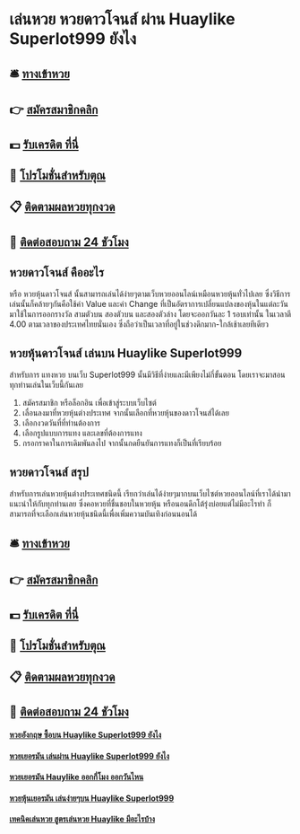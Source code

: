# เล่นหวย หวยดาวโจนส์ ผ่าน Huaylike Superlot999 ยังไง 

## 🛎 [ทางเข้าหวย](https://bit.ly/3dls2FT)
## 👉 [สมัครสมาชิกคลิก](https://bit.ly/3dls2FT)
## 💵 [รับเครดิต ที่นี่](https://bit.ly/3UenUbo)
## 👑 [โปรโมชั่นสำหรับตุณ](https://bit.ly/3UenUbo)
## 📋 [ติดตามผลหวยทุกงวด](https://bit.ly/3UenUbo)
## 📱 [ติดต่อสอบถาม 24 ชัวโมง](https://bit.ly/3UenUbo)

## หวยดาวโจนส์ คืออะไร
หรือ หวยหุ้นดาวโจนส์ นั้นสามารถเล่นได้ง่ายๆตามเว็บหวยออนไลน์เหมือนหวยหุ้นทั่วไปเลย ซึ่งวิธีการเล่นนั้นก็คล้ายๆกันคือใช้ค่า Value และค่า Change ที่เป็นอัตราการเปลี่ยนแปลงของหุ้นในแต่ละวัน มาใช้ในการออกรางวัล สามตัวบน สองตัวบน และสองตัวล่าง โดยจะออกวันละ 1 รอบเท่านั้น ในเวลาตี 4.00 ตามเวลาของประเทศไทยนั่นเอง ซึ่งถือว่าเป็นเวลาที่อยู่ในช่วงดึกมาก-ใกล้เช้าเลยทีเดียว

## หวยหุ้นดาวโจนส์ เล่นบน Huaylike Superlot999
สำหรับการ แทงหวย บนเว็บ Superlot999 นั้นมีวิธีที่ง่ายและมีเพียงไม่กี่ขั้นตอน โดยเราจะมาสอนทุกท่านเล่นในเว็บนี้กันเลย
1. สมัครสมาชิก หรือล็อกอิน เพื่อเข้าสู่ระบบเว็บไซต์
2. เลื่อนลงมาที่หวยหุ้นต่างประเทศ จากนั้นเลือกที่หวยหุ้นของดาวโจนส์ได้เลย
3. เลือกงวดวันที่ที่ท่านต้องการ
4. เลือกรูปแบบการแทง และเลขที่ต้องการแทง
5. กรอกราคาในการเดิมพันลงไป จากนั้นกดยืนยันการแทงก็เป็นที่เรียบร้อย

## หวยดาวโจนส์ สรุป
สำหรับการเล่นหวยหุ้นต่างประเทศชนิดนี้ เรียกว่าเล่นได้ง่ายๆมากบนเว็บไซต์หวยออนไลน์ที่เราได้นำมาแนะนำให้กับทุกท่านเลย ซึ่งคอหวยที่ชื่นชอบในหวยหุ้น หรือนอนดึกโต้รุ่งบ่อยแต่ไม่มีอะไรทำ ก็สามารถที่จะเลือกเล่นหวยหุ้นชนิดนี้เพื่อเพิ่มความบันเทิงก่อนนอนได้

## 🛎 [ทางเข้าหวย](https://bit.ly/3dls2FT)
## 👉 [สมัครสมาชิกคลิก](https://bit.ly/3dls2FT)
## 💵 [รับเครดิต ที่นี่](https://bit.ly/3UenUbo)
## 👑 [โปรโมชั่นสำหรับตุณ](https://bit.ly/3UenUbo)
## 📋 [ติดตามผลหวยทุกงวด](https://bit.ly/3UenUbo)
## 📱 [ติดต่อสอบถาม 24 ชัวโมง](https://bit.ly/3UenUbo)

#### [หวยอังกฤษ ซื้อบน Huaylike Superlot999 ยังไง](https://atom.io/themes/หวยอังกฤษ%20ซื้อบน%20Huaylike%20Superlot999%20ยังไง)
#### [หวยเยอรมัน เล่นผ่าน Huaylike Superlot999 ยังไง](https://atom.io/themes/หวยเยอรมัน%20เล่นผ่าน%20Huaylike%20Superlot999%20ยังไง)
#### [หวยเยอรมัน Hauylike ออกกี่โมง ออกวันไหน](https://atom.io/themes/หวยเยอรมัน%20Hauylike%20ออกกี่โมง%20ออกวันไหน)
#### [หวยหุ้นเยอรมัน เล่นง่ายๆบน Huaylike Superlot999](https://atom.io/themes/หวยหุ้นเยอรมัน%20เล่นง่ายๆบน%20Huaylike%20Superlot999)
#### [เทคนิคเล่นหวย สูตรเล่นหวย Huaylike มีอะไรบ้าง](https://atom.io/themes/เทคนิคเล่นหวย%20สูตรเล่นหวย%20Huaylike%20มีอะไรบ้าง)